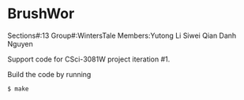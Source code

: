 BrushWor
=========
Sections#:13
Group#:WintersTale
Members:Yutong Li
        Siwei Qian
        Danh Nguyen
        
Support code for CSci-3081W project iteration #1.

Build the code by running

`$ make`


